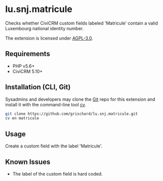 # lu.snj.matricule

Checks whether CiviCRM custom fields labeled 'Matricule' contain a valid Luxembourg national identity number.

The extension is licensed under [AGPL-3.0](LICENSE.txt).

## Requirements

* PHP v5.6+
* CiviCRM 5.10+

## Installation (CLI, Git)

Sysadmins and developers may clone the [Git](https://en.wikipedia.org/wiki/Git) repo for this extension and
install it with the command-line tool [cv](https://github.com/civicrm/cv).

```bash
git clone https://github.com/grischard/lu.snj.matricule.git
cv en matricule
```

## Usage

Create a custom field with the label 'Matricule'.

## Known Issues

* The label of the custom field is hard coded.
